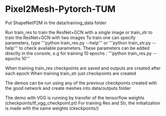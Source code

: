 # Pixel2Mesh-Pytorch-TUM


Put ShapeNetP2M in the data/training_data folder

Run train_res to train the ResNet+GCN with a single image or train_str to train the ResNet+GCN with two images
To train one can specify parameters, type
'''python train_res.py --help'''
or
'''python train_str.py --help'''
to check available parameters.
These parameters can be added directly in the console, e.g for training 10 epochs :
'''python train_res.py --epochs 10'''

When training train_res checkpoints are saved and outputs are created after each epoch
When training train_str just checkpoints are created

The demos can be run using any of the previous checkpoints created with the good network and create meshes
into data/outputs folder

The demo with VGG is running by transfer of the tensorflow weights (checkpoints/tf_vgg_checkpoint.pt)
For training Res and Str, the initialization is made with the same weights (ckeckpoints/)
